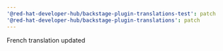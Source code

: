 ```yaml
---
'@red-hat-developer-hub/backstage-plugin-translations-test': patch
'@red-hat-developer-hub/backstage-plugin-translations': patch
---
```


French translation updated
